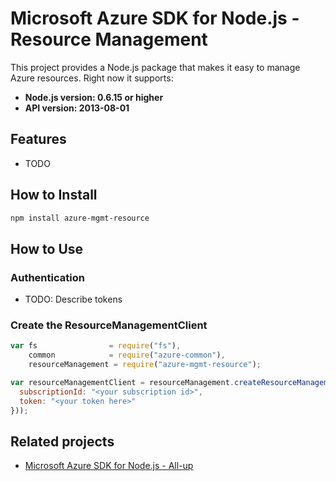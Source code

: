 # Microsoft Azure SDK for Node.js - Resource Management

This project provides a Node.js package that makes it easy to manage Azure resources. Right now it supports:
- **Node.js version: 0.6.15 or higher**
- **API version: 2013-08-01**

## Features

 - TODO

## How to Install

```bash
npm install azure-mgmt-resource
```

## How to Use

### Authentication

 - TODO: Describe tokens

### Create the ResourceManagementClient

```javascript
var fs                = require("fs"),
    common            = require("azure-common"),
    resourceManagement = require("azure-mgmt-resource");

var resourceManagementClient = resourceManagement.createResourceManagementClient(new common.TokenCloudCredentials({
  subscriptionId: "<your subscription id>",
  token: "<your token here>"
}));
```

## Related projects

- [Microsoft Azure SDK for Node.js - All-up](https://github.com/WindowsAzure/azure-sdk-for-node)
